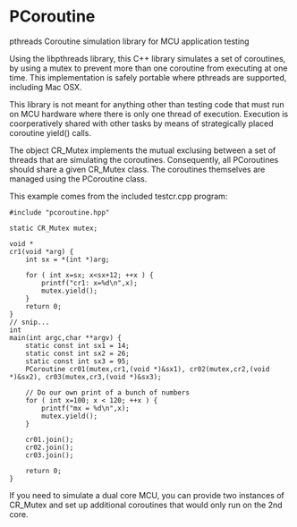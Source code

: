 # PCoroutine
pthreads Coroutine simulation library for MCU application testing

Using the libpthreads library, this C++ library simulates a set of coroutines, by
using a mutex to prevent more than one coroutine from executing at one time. This
implementation is safely portable where pthreads are supported, including Mac OSX.

This library is not meant for anything other than testing code that must run on
MCU hardware where there is only one thread of execution. Execution is coorperatively 
shared with other tasks by means of strategically placed coroutine yield() calls.

The object CR_Mutex implements the mutual exclusing between a set of threads that
are simulating the coroutines.  Consequently, all PCoroutines should share a given
CR_Mutex class.  The coroutines themselves are managed using the PCoroutine class.

This example comes from the included testcr.cpp program:

    #include "pcoroutine.hpp"
            
    static CR_Mutex mutex;
       
    void *
    cr1(void *arg) {
        int sx = *(int *)arg;
            
        for ( int x=sx; x<sx+12; ++x ) {
            printf("cr1: x=%d\n",x);
            mutex.yield();
        }
        return 0;
    }
    // snip...
    int
    main(int argc,char **argv) {
        static const int sx1 = 14;
        static const int sx2 = 26;
        static const int sx3 = 95;
        PCoroutine cr01(mutex,cr1,(void *)&sx1), cr02(mutex,cr2,(void *)&sx2), cr03(mutex,cr3,(void *)&sx3);
            
        // Do our own print of a bunch of numbers
        for ( int x=100; x < 120; ++x ) {
            printf("mx = %d\n",x);
            mutex.yield();
        }
            
        cr01.join();
        cr02.join();
        cr03.join();
            
        return 0;
    }

If you need to simulate a dual core MCU, you can provide two instances of CR_Mutex and
set up additional coroutines that would only run on the 2nd core.
